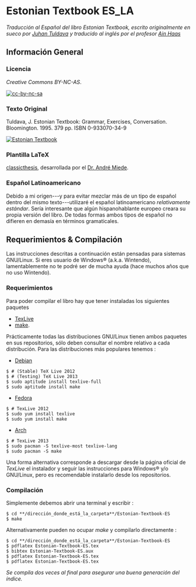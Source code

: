 # Estonian Textbook ES_LA

*Traducción al Español del libro Estonian Textbook, escrito originalmente en sueco por [Juhan Tuldava](http://et.wikipedia.org/wiki/Juhan_Tuldava) y traducido al inglés por el profesor [Ain Haas](http://liberalarts.iupui.edu/directory/bio/ahaas)*

## Información General

### Licencia

*Creative Commons BY-NC-AS*. 

[![cc-by-nc-sa](http://i.creativecommons.org/l/by-nc-sa/3.0/88x31.png)](http://creativecommons.org/licenses/by-nc-sa/3.0/)

### Texto Original

Tuldava, J. Estonian Textbook: Grammar, Exercises, Conversation. Bloomington. 1995. 379 pp. ISBN 0-933070-34-9

[![Estonian Textbook](http://img2.imagesbn.com/p/9780933070349_p0_v1_s260x420.gif)](http://www.barnesandnoble.com/w/estonian-textbook-juhan-tuldava/1001235846?ean=9780933070349)

### Plantilla LaTeX

[classicthesis](https://classicthesis.googlecode.com/files/classicthesis.v4.1.zip), desarrollada por el [Dr. André Miede](http://miede.de/).

### Español Latinoamericano

Debido a mi origen---y para evitar mezclar más de un tipo de español dentro del mismo texto---utilizaré el español latinoamericano *relativamente estándar*. Sería interesante que algún hispanohablante europeo creara su propia versión del libro. De todas formas ambos tipos de español no difieren en demasía en términos gramaticales.

## Requerimientos & Compilación

Las instrucciones descritas a continuación están pensadas para sistemas GNU/Linux. Si eres usuario de Windows&reg; (a.k.a. Wintendo), lamentablemente no te podré ser de mucha ayuda (hace muchos años que no uso Wintendo).

### Requerimientos

Para poder compilar el libro hay que tener instaladas los siguientes paquetes

* [TexLive](http://www.tug.org/texlive/) 
* [make](http://www.gnu.org/software/make/).

Prácticamente todas las distribuciones GNU/Linux tienen ambos paquetes en sus repositorios, sólo deben consultar el nombre relativo a cada distribución. Para las distribuciones más populares tenemos :

* [Debian](https://wiki.debian.org/Latex)

```
$ # (Stable) TeX Live 2012
$ # (Testing) TeX Live 2013
$ sudo aptitude install texlive-full
$ sudo aptitude install make
```

* [Fedora](http://fedoraproject.org/wiki/Features/TeXLive)

```
$ # TexLive 2012
$ sudo yum install texlive
$ sudo yum install make
```

* [Arch](https://wiki.archlinux.org/index.php/TeX_Live)

```
$ # TexLive 2013
$ sudo pacman -S texlive-most texlive-lang
$ sudo pacman -S make
```

Una forma alternativa corresponde a descargar desde la página oficial de *TexLive* el instalador y seguir las instrucciones para Windows&reg; y/o GNU/Linux, pero es recomendable instalarlo desde los repositorios.

### Compilación

Simplemente debemos abrir una terminal y escribir :

```
$ cd **/dirección_donde_está_la_carpeta**/Estonian-Textbook-ES
$ make
```

Alternativamente pueden no ocupar *make* y compilarlo directamente :

```
$ cd **/dirección_donde_está_la_carpeta**/Estonian-Textbook-ES
$ pdflatex Estonian-Textbook-ES.tex
$ bibtex Estonian-Textbook-ES.aux
$ pdflatex Estonian-Textbook-ES.tex
$ pdflatex Estonian-Textbook-ES.tex
```

*Se compila dos veces al final para asegurar una buena generación del índice.*